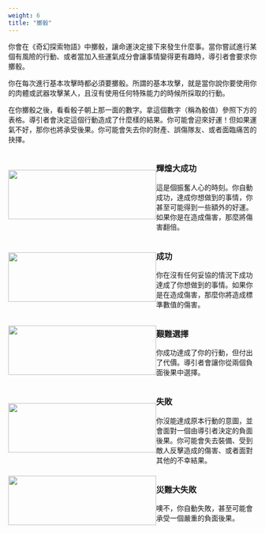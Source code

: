 ```yaml
---
weight: 6
title: "擲骰"
---
```


你會在《奇幻探索物語》中擲骰，讓命運決定接下來發生什麼事。當你嘗試進行某個有風險的行動、或者當加入些運氣成分會讓事情變得更有趣時，導引者會要求你擲骰。

你在每次進行基本攻擊時都必須要擲骰。所謂的基本攻擊，就是當你說你要使用你的肉體或武器攻擊某人，且沒有使用任何特殊能力的時候所採取的行動。

在你擲骰之後，看看骰子朝上那一面的數字。拿這個數字（稱為骰值）參照下方的表格。導引者會決定這個行動造成了什麼樣的結果。你可能會迎來好運！但如果運氣不好，那你也將承受後果。你可能會失去你的財產、誤傷隊友、或者面臨痛苦的抉擇。

<div style="display:flex;align-items:center;">
	<img src="../img/img65-1.jpg" style="width:300px;height:100px;" />
	<div>

### 輝煌大成功
這是個振奮人心的時刻。你自動成功，達成你想做到的事情，你甚至可能得到一些額外的好運。如果你是在造成傷害，那麼將傷害翻倍。
	</div>
</div>
<div style="display:flex;align-items:center;">
	<img src="../img/img65-2.jpg" style="width:300px;height:100px;"/>
	<div>
		
### 成功
你在沒有任何妥協的情況下成功達成了你想做到的事情。如果你是在造成傷害，那麼你將造成標準數值的傷害。
	</div>
</div>
<div style="display:flex;align-items:center;">
	<img src="../img/img65-3.jpg" style="width:300px;height:100px;"/>
	<div>
		
### 艱難選擇
你成功達成了你的行動，但付出了代價。導引者會讓你從兩個負面後果中選擇。
	</div>
</div>
<div style="display:flex;align-items:center;">
	<img src="../img/img65-4.jpg" style="width:300px;height:100px;"/>
	<div>
		
### 失敗
你沒能達成原本行動的意圖，並會面對一個由導引者決定的負面後果。你可能會失去裝備、受到敵人反擊造成的傷害、或者面對其他的不幸結果。
	</div>
</div>
<div style="display:flex;align-items:center;">
	<img src="../img/img65-5.jpg" style="width:300px;height:100px;"/>
	<div>
		
### 災難大失敗
噢不，你自動失敗，甚至可能會承受一個嚴重的負面後果。
	</div>
</div>